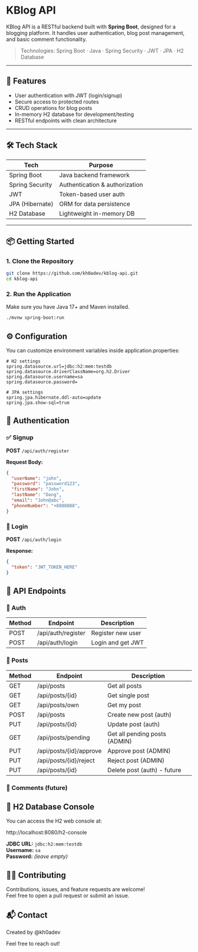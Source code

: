 # KBlog API

KBlog API is a RESTful backend built with **Spring Boot**, designed for a blogging platform. It handles user authentication, blog post management, and basic comment functionality.

> Technologies: Spring Boot · Java · Spring Security · JWT · JPA · H2 Database

---

## 🚀 Features

- User authentication with JWT (login/signup)
- Secure access to protected routes
- CRUD operations for blog posts
- In-memory H2 database for development/testing
- RESTful endpoints with clean architecture

---

## 🛠️ Tech Stack

| Tech             | Purpose                         |
|------------------|----------------------------------|
| Spring Boot      | Java backend framework          |
| Spring Security  | Authentication & authorization  |
| JWT              | Token-based user auth           |
| JPA (Hibernate)  | ORM for data persistence        |
| H2 Database      | Lightweight in-memory DB        |

---

## 📦 Getting Started

### 1. Clone the Repository

```bash
git clone https://github.com/kh0adev/kblog-api.git
cd kblog-api
```

### 2. Run the Application

Make sure you have Java 17+ and Maven installed.

```bash
./mvnw spring-boot:run
```
## ⚙️ Configuration

You can customize environment variables inside application.properties:

```properties
# H2 settings
spring.datasource.url=jdbc:h2:mem:testdb
spring.datasource.driverClassName=org.h2.Driver
spring.datasource.username=sa
spring.datasource.password=

# JPA settings
spring.jpa.hibernate.ddl-auto=update
spring.jpa.show-sql=true
```

## 🔐 Authentication

### ✅ Signup

**POST** `/api/auth/register`

**Request Body:**
```json
{
  "userName": "john",
  "password": "password123",
  "firstName": "John",
  "lastName": "Dang",
  "email": "John@abc",
  "phoneNumber": "+8888888",
}
```
### 🔑 Login

 
**POST** `/api/auth/login`

**Response:**
```json
{
  "token": "JWT_TOKEN_HERE"
}
```

## 📘 API Endpoints

### 🧑 Auth

| Method | Endpoint             | Description           |
|--------|----------------------|-----------------------|
| POST   | /api/auth/register   | Register new user     |
| POST   | /api/auth/login      | Login and get JWT     |

### 📝 Posts

| Method | Endpoint             | Description              |
|--------|----------------------|--------------------------|
| GET    | /api/posts           | Get all posts            |
| GET    | /api/posts/{id}      | Get single post          |
| GET    | /api/posts/own       | Get my post              |
| POST   | /api/posts           | Create new post (auth)   |
| PUT    | /api/posts/{id}      | Update post (auth)       |
| GET    | /api/posts/pending   | Get all pending posts (ADMIN)       |
| PUT    | /api/posts/{id}/approve      | Approve post (ADMIN)       |
| PUT    | /api/posts/{id}/reject      | Reject post (ADMIN)       |
| PUT    | /api/posts/{id}      | Delete post (auth) - future     |

### 💬 Comments (future)


## 🧪 H2 Database Console

You can access the H2 web console at:

http://localhost:8080/h2-console


**JDBC URL:** `jdbc:h2:mem:testdb`  
**Username:** `sa`  
**Password:** *(leave empty)*

## 🧑‍💻 Contributing

Contributions, issues, and feature requests are welcome!  
Feel free to open a pull request or submit an issue.


## 📬 Contact

Created by @kh0adev

Feel free to reach out!
